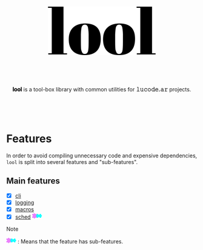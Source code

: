 <p align="center"><img src=".github/img/logo.svg" height="128"></p>

<br>
<br>
<br>

<p align="center"><b>𝐥𝐨𝐨𝐥</b> is a tool-box library with common utilities for <b>𝚕𝚞𝚌𝚘𝚍𝚎.𝚊𝚛</b> projects. 
</p>

<br>
<br>
<br>

# Features

In order to avoid compiling unnecessary code and expensive dependencies, `lool` is split into
several features and "sub-features".

## Main features

- [x] [cli](lib/cli)
- [x] [logging](lib/logger)
- [x] [macros](lib/macros)
- [x] [sched](lib/sched) <img src=".github/img/icon-has-submodules.svg" height="16">

> [!NOTE] 
> <img src=".github/img/icon-has-submodules.svg" height="16"> : Means that the feature has sub-features.
